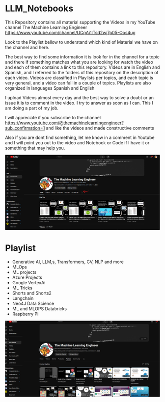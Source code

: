 # LLM_Notebooks

This Repository contains all material supporting the Videos in my YouTube channel The Machine Learning Engineer https://www.youtube.com/channel/UCqAi1lTsd2wj7p05-Oos4ug

Look to the Playlist bellow to understand which kind of Material we have on the channel and here.

The best way to find some information it is look for in the channel for a topic and there if something matches what you are looking for watch the video and each of them contains a link to this repository. Videos are in English and Spanish, and I referred to the folders of this repository on the description of each video.
Videos are classified in Playlists per topics, and each topic is very general, and a video can fall in a couple of topics. Playlists are also organized in languages Spanish and English

I upload Videos almost every day and the best way to solve a doubt or an issue it is to comment in the video. I try to answer as soon as I can. This I am doing a part of my job.

I will appreciate if you subscribe to the channel
https://www.youtube.com/@themachinelearningengineer?sub_confirmation=1
and like the videos and made constructive comments

Also if you are dont find something, let me know in a comment in Youtube and I will point you out to the video and Notebook or Code if I have it or something that may help you.

![alt text](image-1.png)

# Playlist

- Generative AI, LLM,s, Transformers, CV, NLP and more
- MLOps
- ML projects
- Azure Projects
- Google VertexAi
- ML Tricks
- Shorts and Shorts2
- Langchain
- Neo4J Data Science
- ML and MLOPS Databricks
- Raspberry Pi 

![alt text](image-2.png)
